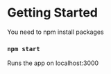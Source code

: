 # Getting Started

You need to npm install packages

### `npm start`

Runs the app on localhost:3000



